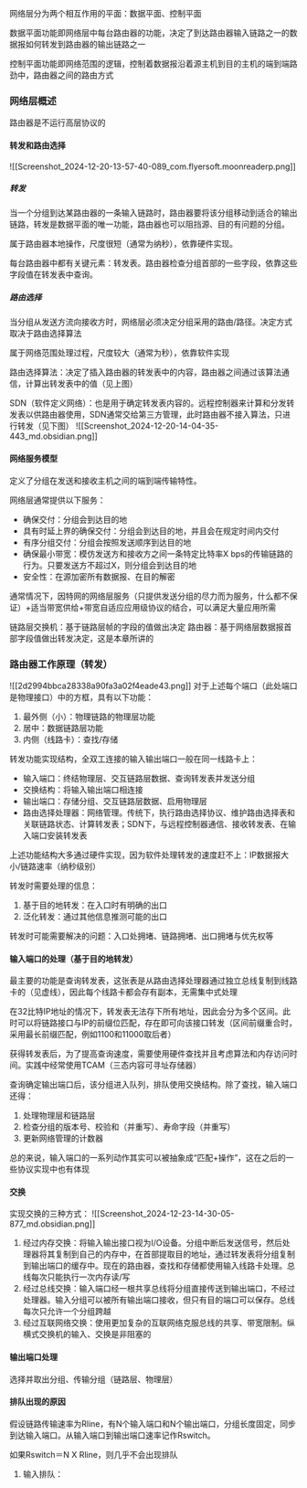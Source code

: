 网络层分为两个相互作用的平面：数据平面、控制平面

数据平面功能即网络层中每台路由器的功能，决定了到达路由器输入链路之一的数据报如何转发到路由器的输出链路之一

控制平面功能即网络范围的逻辑，控制着数据报沿着源主机到目的主机的端到端路劲中，路由器之间的路由方式

### 网络层概述

路由器是不运行高层协议的

#### 转发和路由选择

![[Screenshot_2024-12-20-13-57-40-089_com.flyersoft.moonreaderp.png]]
##### 转发
当一个分组到达某路由器的一条输入链路时，路由器要将该分组移动到适合的输出链路，转发是数据平面的唯一功能，路由器也可以阻挡源、目的有问题的分组。

属于路由器本地操作，尺度很短（通常为纳秒），依靠硬件实现。

每台路由器中都有关键元素：转发表。路由器检查分组首部的一些字段，依靠这些字段值在转发表中查询。

##### 路由选择
当分组从发送方流向接收方时，网络层必须决定分组采用的路由/路径。决定方式取决于路由选择算法

属于网络范围处理过程，尺度较大（通常为秒），依靠软件实现

路由选择算法：决定了插入路由器的转发表中的内容，路由器之间通过该算法通信，计算出转发表中的值（见上图）

SDN（软件定义网络）：也是用于确定转发表内容的。远程控制器来计算和分发转发表以供路由器使用，SDN通常交给第三方管理，此时路由器不接入算法，只进行转发（见下图）
![[Screenshot_2024-12-20-14-04-35-443_md.obsidian.png]]

#### 网络服务模型
定义了分组在发送和接收主机之间的端到端传输特性。

网络层通常提供以下服务：
- 确保交付：分组会到达目的地
- 具有时延上界的确保交付：分组会到达目的地，并且会在规定时间内交付
- 有序分组交付：分组会按照发送顺序到达目的地
- 确保最小带宽：模仿发送方和接收方之间一条特定比特率X bps的传输链路的行为。只要发送方不超过X，则分组会到达目的地
- 安全性：在源加密所有数据报、在目的解密

通常情况下，因特网的网络层服务（只提供发送分组的尽力而为服务，什么都不保证）+适当带宽供给+带宽自适应应用级协议的结合，可以满足大量应用所需

链路层交换机：基于链路层帧的字段的值做出决定
路由器：基于网络层数据报首部字段值做出转发决定，这是本章所讲的

### 路由器工作原理（转发）

![[2d2994bbca28338a90fa3a02f4eade43.png]]
对于上述每个端口（此处端口是物理接口）中的方框，具有以下功能：
1. 最外侧（小）：物理链路的物理层功能
2. 居中：数据链路层功能
3. 内侧（线路卡）：查找/存储

转发功能实现结构，全双工连接的输入输出端口一般在同一线路卡上：
- 输入端口：终结物理层、交互链路层数据、查询转发表并发送分组
- 交换结构：将输入输出端口相连接
- 输出端口：存储分组、交互链路层数据、启用物理层
- 路由选择处理器：网络管理。传统下，执行路由选择协议、维护路由选择表和关联链路状态、计算转发表；SDN下，与远程控制器通信、接收转发表、在输入端口安装转发表

上述功能结构大多通过硬件实现，因为软件处理转发的速度赶不上：IP数据报大小/链路速率（纳秒级别）

转发时需要处理的信息：
1. 基于目的地转发：在入口时有明确的出口
2. 泛化转发：通过其他信息推测可能的出口

转发时可能需要解决的问题：入口处拥堵、链路拥堵、出口拥堵与优先权等

#### 输入端口的处理（基于目的地转发）

最主要的功能是查询转发表，这张表是从路由选择处理器通过独立总线复制到线路卡的（见虚线），因此每个线路卡都会存有副本，无需集中式处理

在32比特IP地址的情况下，转发表无法存下所有地址，因此会分为多个区间。此时可以将链路接口与IP的前缀位匹配，存在即可向该接口转发（区间前缀重合时，采用最长前缀匹配，例如1100和11000取后者）

获得转发表后，为了提高查询速度，需要使用硬件查找并且考虑算法和内存访问时间。实践中经常使用TCAM（三态内容可寻址存储器）

查询确定输出端口后，该分组进入队列，排队使用交换结构。除了查找，输入端口还得：
1. 处理物理层和链路层
2. 检查分组的版本号、校验和（并重写）、寿命字段（并重写）
3. 更新网络管理的计数器

总的来说，输入端口的一系列动作其实可以被抽象成“匹配+操作”，这在之后的一些协议实现中也有体现

#### 交换

实现交换的三种方式：
![[Screenshot_2024-12-23-14-30-05-877_md.obsidian.png]]
1. 经过内存交换：将输入输出接口视为I/O设备。分组中断后发送信号，然后处理器将其复制到自己的内存中，在首部提取目的地址，通过转发表将分组复制到输出端口的缓存中。现在的路由器，查找和存储都使用输入线路卡处理。总线每次只能执行一次内存读/写
2. 经过总线交换：输入端口经一根共享总线将分组直接传送到输出端口，不经过处理器。输入分组可以被所有输出端口接收，但只有目的端口可以保存。总线每次只允许一个分组跨越
3. 经过互联网络交换：使用更加复杂的互联网络克服总线的共享、带宽限制。纵横式交换机的输入、交换是非阻塞的

#### 输出端口处理

选择并取出分组、传输分组（链路层、物理层）

#### 排队出现的原因

假设链路传输速率为Rline，有N个输入端口和N个输出端口，分组长度固定，同步到达输入端口。从输入端口到输出端口速率记作Rswitch。

如果Rswitch＝N X Rline，则几乎不会出现排队

1. 输入排队：